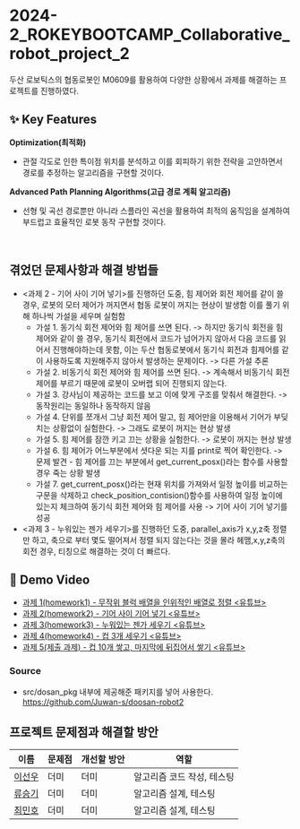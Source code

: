 # 2024-2_ROKEYBOOTCAMP_Collaborative_robot_project_2
두산 로보틱스의 협동로봇인 M0609를 활용하여 다양한 상황에서 과제를 해결하는 프로젝트를 진행하였다.

## ✨ Key Features

**Optimization(최적화)**

- 관절 각도로 인한 특이점 위치를 분석하고 이를 회피하기 위한 전략을 고안하면서 경로를 추정하는 알고리즘을 구현할 것이다.

**Advanced Path Planning Algorithms(고급 경로 계획 알고리즘)**

- 선형 및 곡선 경로뿐만 아니라 스플라인 곡선을 활용하여 최적의 움직임을 설계하여 부드럽고 효율적인 로봇 동작 구현할 것이다.

<br>

## 겪었던 문제사항과 해결 방법들

  - <과제 2 - 기어 사이 기어 넣기>를 진행하던 도중, 힘 제어와 회전 제어를 같이 쓸 경우, 로봇의 모터 제어가 꺼지면서 협동 로봇이 꺼지는 현상이 발생함 이를 풀기 위해 하나씩 가설을 세우며 실험함
    - 가설 1. 동기식 회전 제어와 힘 제어를 쓰면 된다. -> 하지만 동기식 회전을 힘 제어와 같이 쓸 경우, 동기식 회전에서 코드가 넘어가지 않아서 다음 코드를 읽어서 진행해야하는데 못함, 이는 두산 협동로봇에서 동기식 회전과 힘제어를 같이 사용하도록 지원해주지 않아서 발생하는 문제이다. -> 다른 가설 추론
    - 가설 2. 비동기식 회전 제어와 힘 제어를 쓰면 된다. -> 계속해서 비동기식 회전 제어를 부르기 때문에 로봇이 오버랩 되어 진행되지 않는다.
    - 가설 3. 강사님이 제공하는 코드를 보고 이에 맞게 구조를 맞춰서 해결한다. -> 동작원리는 동일하나 동작하지 않음
    - 가설 4. 단위를 쪼개서 그냥 회전 제어 말고, 힘 제어만을 이용해서 기어가 부딪치는 상황없이 실험한다. -> 그래도 로봇이 꺼지는 현상 발생
    - 가설 5. 힘 제어를 잠깐 키고 끄는 상황을 실험한다. -> 로봇이 꺼지는 현상 발생
    - 가설 6. 힘 제어가 어느부분에서 셧다운 되는 지를 print로 찍어 확인한다. -> 문제 발견 - 힘 제어를 끄는 부분에서 get_current_posx()라는 함수를 사용할 경우 죽는 상황 발생
    - 가설 7. get_current_posx()라는 현재 위치를 가져와서 일정 높이를 비교하는 구문을 삭제하고 check_position_contision()함수를 사용하여 일정 높이에 있는지 체크하여 동기식 회전 제어와 힘 제어를 사용  -> 기어 사이 기어 넣기를 성공
  - <과제 3 - 누워있는 젠가 세우기>를 진행하던 도중, parallel_axis가 x,y,z축 정렬만 하고, 축으로 부터 몇도 떨어져서 정렬 되지 않는다는 것을 몰라 헤맴,x,y,z축의 회전 경우, 티칭으로 해결하는 것이 더 빠르다.
## 🎥 Demo Video
  - [과제 1(homework1) - 무작위 블럭 배열을 인위적인 배열로 정렬 <유튜브>](https://youtu.be/ztsOVRzARyI)
  - [과제 2(homework2) - 기어 사이 기어 넣기 <유튜브>](https://youtu.be/jz2EHEQGh78)
  - [과제 3(homework3) - 누워있는 젠가 세우기 <유튜브>](https://youtu.be/uzCFj7mDgfo)
  - [과제 4(homework4) - 컵 3개 세우기 <유튜브>](https://youtu.be/pcc3xkfMvAg)
  - [과제 5(제출 과제) - 컵 10개 쌓고, 마지막에 뒤집어서 쌓기 <유튜브>](https://youtu.be/sTRamCVo4vg)

### Source
 - src/dosan_pkg 내부에 제공해준 패키지를 넣어 사용한다.
https://github.com/Juwan-s/doosan-robot2

## 프로젝트 문제점과 해결할 방안
|이름|문제점|개선할 방안|역할|
|---|---|---|---|
|[이선우](https://github.com/malenwater)|더미|더미|알고리즘 코드 작성, 테스팅|
|[류승기](https://github.com/RyuSeunggi)|더미|더미|알고리즘 설계, 테스팅|
|[최민호](https://github.com/ccccmh)|더미|더미|알고리즘 설계, 테스팅|
